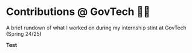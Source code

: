 # Contributions @ GovTech 👨‍💻

A brief rundown of what I worked on during my internship stint at GovTech (Spring 24/25)

**Test**
